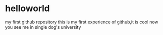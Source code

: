 # helloworld
my first github repository
this is my first experience of github,it is cool
now you see me
in single dog's university
